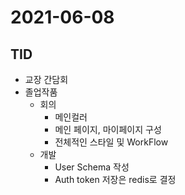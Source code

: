 # 2021-06-08

## TID

- 교장 간담회
- 졸업작품
  - 회의
    - 메인컬러
    - 메인 페이지, 마이페이지 구성
    - 전체적인 스타일 및 WorkFlow
  - 개발
    - User Schema 작성
    - Auth token 저장은 redis로 결정
